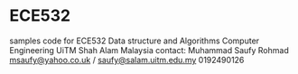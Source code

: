# ECE532
samples code for ECE532 Data structure and Algorithms
Computer Engineering UiTM Shah Alam Malaysia
contact:
Muhammad Saufy Rohmad
msaufy@yahoo.co.uk / saufy@salam.uitm.edu.my
0192490126
